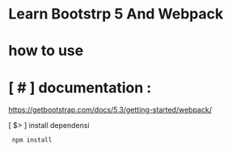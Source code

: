# Learn Bootstrp 5 And Webpack

how to use 
==========

[ # ] documentation :
====================    
https://getbootstrap.com/docs/5.3/getting-started/webpack/


[ $> ] install dependensi

     npm install 

